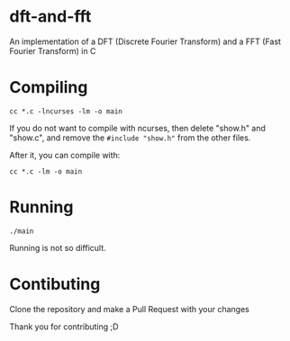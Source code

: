 # dft-and-fft

An implementation of a DFT (Discrete Fourier Transform) and a FFT (Fast Fourier Transform) in C

# Compiling

```
cc *.c -lncurses -lm -o main
```

If you do not want to compile with ncurses, then delete "show.h" and "show.c", and remove the `#include "show.h"` from the other files.

After it, you can compile with:

```
cc *.c -lm -o main
```

# Running

```
./main
```

Running is not so difficult.

# Contibuting

Clone the repository and make a Pull Request with your changes

Thank you for contributing ;D



